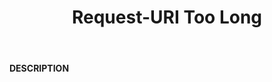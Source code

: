 ﻿---
category: 4xx
code: 414
cover: https://firebasestorage.googleapis.com/v0/b/capy-http.appspot.com/o/Capy414.webp?alt=media
coverAlt: Request-URI Too Long
description: Request-URI Too Long
pubDate: 2014-06-01
tags:
- 4xx
title: Request-URI Too Long
---

__DESCRIPTION__